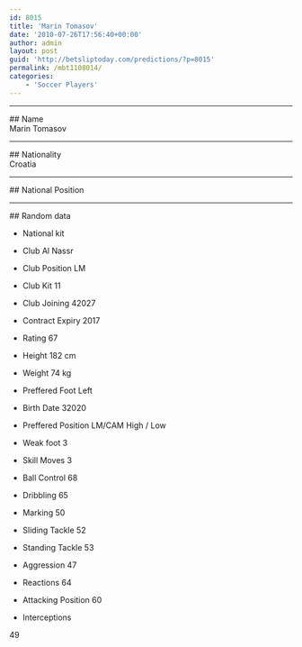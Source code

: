 ```yaml
---
id: 8015
title: 'Marin Tomasov'
date: '2010-07-26T17:56:40+00:00'
author: admin
layout: post
guid: 'http://betsliptoday.com/predictions/?p=8015'
permalink: /mbt1108014/
categories:
    - 'Soccer Players'
---
```


- - - - - -

\## Name  
 Marin Tomasov

- - - - - -

\## Nationality  
 Croatia

- - - - - -

\## National Position

- - - - - -

\## Random data

- National kit
- Club
 Al Nassr

- Club Position
 LM

- Club Kit
 11

- Club Joining
 42027

- Contract Expiry
 2017

- Rating
 67

- Height
 182 cm

- Weight
 74 kg

- Preffered Foot
 Left

- Birth Date
 32020

- Preffered Position
 LM/CAM High / Low

- Weak foot
 3

- Skill Moves
 3

- Ball Control
 68

- Dribbling
 65

- Marking
 50

- Sliding Tackle
 52

- Standing Tackle
 53

- Aggression
 47

- Reactions
 64

- Attacking Position
 60

- Interceptions

 49